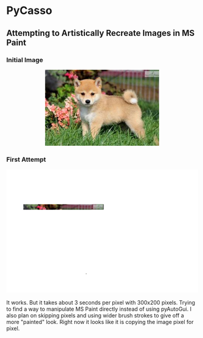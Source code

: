 # PyCasso

## Attempting to Artistically Recreate Images in MS Paint

### Initial Image

<p align="center">
  <img src="./shiba.jpg">
</p>  
  
### First Attempt
<p align="center">
  <img src="./firstTry.png">
</p>

It works. But it takes about 3 seconds per pixel with 300x200 pixels. Trying to find a way to
manipulate MS Paint directly instead of using pyAutoGui. I also plan on skipping pixels and using wider
brush strokes to give off a more "painted" look. Right now it looks like it is copying the image pixel for pixel.

